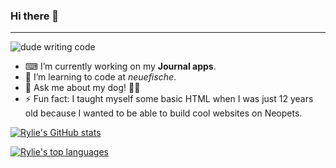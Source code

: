 ### Hi there 👋
---

![dude writing code](https://media.giphy.com/media/5ntdy5Ban1dIY/giphy.gif)


- ⌨ I’m currently working on my **Journal apps**.
- 🐠 I’m learning to code at *neuefische*.
- 💬 Ask me about my dog! 🐕‍🦺
- ⚡ Fun fact: I taught myself some basic HTML when I was just 12 years old because I wanted to be able to build cool websites on Neopets.

[![Rylie's GitHub stats](https://github-readme-stats.vercel.app/api?username=ryliecc&show_icons=true&theme=gruvbox_light)](https://github.com/anuraghazra/github-readme-stats)

[![Rylie's top languages](https://github-readme-stats.vercel.app/api/top-langs/?username=ryliecc&layout=donut)](https://github.com/anuraghazra/github-readme-stats)
